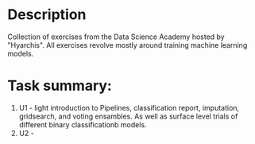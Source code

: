 # Description
Collection of exercises from the Data Science Academy hosted by "Hyarchis". All exercises revolve mostly around training machine learning models.

# Task summary:
1) U1 - light introduction to Pipelines, classification report, imputation, gridsearch, and voting ensambles. As well as surface level trials of different binary classificationb models.
2) U2 - 
